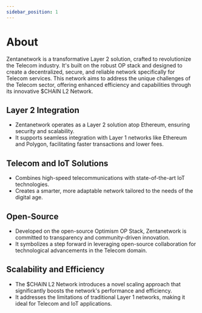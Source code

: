 ```yaml
---
sidebar_position: 1
---
```


# About

Zentanetwork is a transformative Layer 2 solution, crafted to revolutionize the Telecom industry. It's built on the robust OP stack and designed to create a decentralized, secure, and reliable network specifically for Telecom services. This network aims to address the unique challenges of the Telecom sector, offering enhanced efficiency and capabilities through its innovative $CHAIN L2 Network.

## Layer 2 Integration
- Zentanetwork operates as a Layer 2 solution atop Ethereum, ensuring security and scalability.
- It supports seamless integration with Layer 1 networks like Ethereum and Polygon, facilitating faster transactions and lower fees.

## Telecom and IoT Solutions
- Combines high-speed telecommunications with state-of-the-art IoT technologies.
- Creates a smarter, more adaptable network tailored to the needs of the digital age.

## Open-Source
- Developed on the open-source Optimism OP Stack, Zentanetwork is committed to transparency and community-driven innovation.
- It symbolizes a step forward in leveraging open-source collaboration for technological advancements in the Telecom domain.

## Scalability and Efficiency
- The $CHAIN L2 Network introduces a novel scaling approach that significantly boosts the network's performance and efficiency.
- It addresses the limitations of traditional Layer 1 networks, making it ideal for Telecom and IoT applications.
